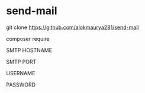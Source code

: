 # send-mail
git clone https://github.com/alokmaurya281/send-mail

composer require

SMTP HOSTNAME

SMTP PORT 

USERNAME

PASSWORD 

